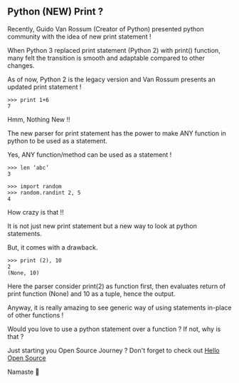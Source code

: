 ## Python (NEW) Print ?

Recently, Guido Van Rossum (Creator of Python) presented python community with the idea of new print statement !

When Python 3 replaced print statement (Python 2) with print() function, many felt the transition is smooth and adaptable compared to other changes.

As of now, Python 2 is the legacy version and Van Rossum presents an updated print statement !

```
>>> print 1+6
7
```
Hmm, Nothing New !!

The new parser for print statement has the power to make ANY function in python to be used as a statement.

Yes, ANY function/method can be used as a statement !

```
>>> len ‘abc’
3
```

```
>>> import random
>>> random.randint 2, 5
4
```

How crazy is that !!

It is not just new print statement but a new way to look at python statements.

But, it comes with a drawback.

```
>>> print (2), 10
2
(None, 10)
```

Here the parser consider print(2) as function first, then evaluates return of print function (None) and 10 as a tuple, hence the output.

Anyway, it is really amazing to see generic way of using statements in-place of other functions !

Would you love to use a python statement over a function ? If not, why is that ?

Just starting you Open Source Journey ? Don't forget to check out [Hello Open Source](https://github.com/siddharth2016/hello-open-source)

Namaste 🙏